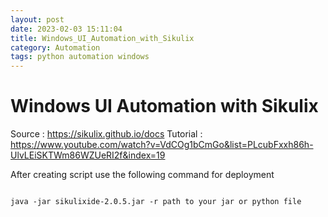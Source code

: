 ```yaml
---
layout: post
date: 2023-02-03 15:11:04
title: Windows_UI_Automation_with_Sikulix
category: Automation 
tags: python automation windows
---
```


# Windows UI Automation with Sikulix

Source : https://sikulix.github.io/docs
Tutorial : https://www.youtube.com/watch?v=VdCOg1bCmGo&list=PLcubFxxh86h-UlvLEiSKTWm86WZUeRI2f&index=19

After creating script use the following command for deployment

```batch

java -jar sikulixide-2.0.5.jar -r path to your jar or python file

```
